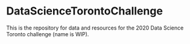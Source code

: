 # DataScienceTorontoChallenge

This is the repository for data and resources for the 2020 Data Science Toronto challenge (name is WIP). 